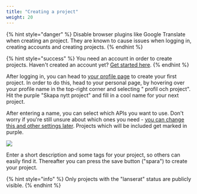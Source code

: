 ```yaml
---
title: "Creating a project"
weight: 20
---
```

{% hint style="danger" %} Disable browser plugins like Google Translate when creating an project. They are known to
cause issues when logging in, creating accounts and creating projects. {% endhint %}

{% hint style="success" %} You need an account in order to create projects. Haven't created an account
yet? [Get started here](creating-an-account.md). {% endhint %}

After logging in, you can head to [your profile page](https://www.trafiklab.se/user) to create your first project. In
order to do this, head to your personal page, by hovering over your profile name in the top-right corner and selecting "
profil och project". Hit the purple "Skapa nytt project" and fill in a cool name for your next project.

After entering a name, you can select which APIs you want to use. Don't worry if you're still unsure about which ones
you need - [you can change this and other settings later](). Projects which will be included get marked in purple.

![](../../.gitbook/assets/image%20%285%29.png)

Enter a short description and some tags for your project, so others can easily find it. Thereafter you can press the
save button \("spara"\) to create your project.

{% hint style="info" %} Only projects with the "lanserat" status are publicly visible. {% endhint %}
